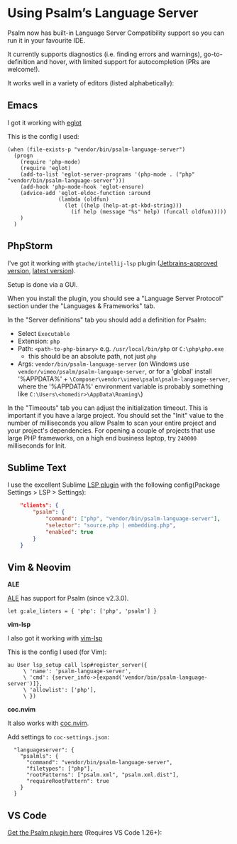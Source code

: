 # Using Psalm’s Language Server

Psalm now has built-in Language Server Compatibility support so you can run it in your favourite IDE.

It currently supports diagnostics (i.e. finding errors and warnings), go-to-definition and hover, with limited support for autocompletion (PRs are welcome!).

It works well in a variety of editors (listed alphabetically):

## Emacs

I got it working with [eglot](https://github.com/joaotavora/eglot)

This is the config I used:

```
(when (file-exists-p "vendor/bin/psalm-language-server")
  (progn
    (require 'php-mode)
    (require 'eglot)
    (add-to-list 'eglot-server-programs '(php-mode . ("php" "vendor/bin/psalm-language-server")))
    (add-hook 'php-mode-hook 'eglot-ensure)
    (advice-add 'eglot-eldoc-function :around
                (lambda (oldfun)
                  (let ((help (help-at-pt-kbd-string)))
                    (if help (message "%s" help) (funcall oldfun)))))
    )
  )
```

## PhpStorm

I've got it working with `gtache/intellij-lsp` plugin ([Jetbrains-approved version](https://plugins.jetbrains.com/plugin/10209-lsp-support), [latest version](https://github.com/gtache/intellij-lsp/releases/tag/v1.6.0)).

Setup is done via a GUI.

When you install the plugin, you should see a "Language Server Protocol" section under the "Languages & Frameworks" tab.

In the "Server definitions" tab you should add a definition for Psalm:

 - Select `Executable`
 - Extension: `php`
 - Path: `<path-to-php-binary>` e.g. `/usr/local/bin/php` or `C:\php\php.exe`
    - this should be an absolute path, not just `php`
 - Args: `vendor/bin/psalm-language-server` (on Windows use `vendor/vimeo/psalm/psalm-language-server`, or for a 'global' install '%APPDATA%' + `\Composer\vendor\vimeo\psalm\psalm-language-server`, where the '%APPDATA%' environment variable is probably something like `C:\Users\<homedir>\AppData\Roaming\`)

In the "Timeouts" tab you can adjust the initialization timeout. This is important if you have a large project. You should set the "Init" value to the number of milliseconds you allow Psalm to scan your entire project and your project's dependencies. For opening a couple of projects that use large PHP frameworks, on a high end business laptop, try `240000` milliseconds for Init.

## Sublime Text

I use the excellent Sublime [LSP plugin](https://github.com/tomv564/LSP) with the following config(Package Settings > LSP > Settings):
```json
    "clients": {
        "psalm": {
            "command": ["php", "vendor/bin/psalm-language-server"],
            "selector": "source.php | embedding.php",
            "enabled": true
        }
    }
```

## Vim & Neovim

**ALE**

[ALE](https://github.com/w0rp/ale) has support for Psalm (since v2.3.0).

```vim
let g:ale_linters = { 'php': ['php', 'psalm'] }
```

**vim-lsp**

I also got it working with [vim-lsp](https://github.com/prabirshrestha/vim-lsp)

This is the config I used (for Vim):

```vim
au User lsp_setup call lsp#register_server({
     \ 'name': 'psalm-language-server',
     \ 'cmd': {server_info->[expand('vendor/bin/psalm-language-server')]},
     \ 'allowlist': ['php'],
     \ })
```

**coc.nvim**

It also works with [coc.nvim](https://github.com/neoclide/coc.nvim).

Add settings to `coc-settings.json`:

```jsonc
  "languageserver": {
    "psalmls": {
      "command": "vendor/bin/psalm-language-server",
      "filetypes": ["php"],
      "rootPatterns": ["psalm.xml", "psalm.xml.dist"],
      "requireRootPattern": true
    }
  }
```

## VS Code

[Get the Psalm plugin here](https://marketplace.visualstudio.com/items?itemName=getpsalm.psalm-vscode-plugin) (Requires VS Code 1.26+):
